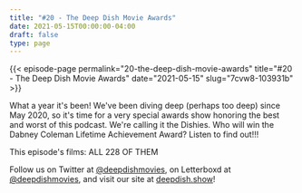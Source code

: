 ```yaml
---
title: "#20 - The Deep Dish Movie Awards"
date: 2021-05-15T00:00:00-04:00
draft: false
type: page
---
```


{{< episode-page permalink="20-the-deep-dish-movie-awards" title="#20 - The Deep Dish Movie Awards" date="2021-05-15" slug="7cvw8-103931b" >}}

What a year it's been! We've been diving deep (perhaps too deep) since May 2020, so it's time for a very special awards show honoring the best and worst of this podcast. We're calling it the Dishies. Who will win the Dabney Coleman Lifetime Achievement Award? Listen to find out!!!

This episode's films: ALL 228 OF THEM

Follow us on Twitter at [@deepdishmovies](https://twitter.com/deepdishmovies), on Letterboxd at [@deepdishmovies](https://letterboxd.com/deepdishmovies/), and visit our site at [deepdish.show](https://www.deepdish.show)!